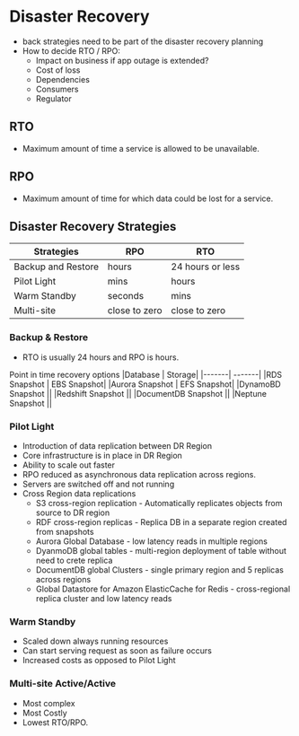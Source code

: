 # Disaster Recovery
 * back strategies need to be part of the disaster recovery planning
 * How to decide RTO / RPO:
   * Impact on business if app outage is extended?
   * Cost of loss
   * Dependencies
   * Consumers
   * Regulator

## RTO
 * Maximum amount of time a service is allowed to be unavailable.

## RPO
 * Maximum amount of time for which data could be lost for a service.

## Disaster Recovery Strategies

| Strategies | RPO | RTO |
| ----------- | ------- | -------- |
| Backup and Restore | hours | 24 hours or less |
| Pilot Light | mins | hours|
| Warm Standby | seconds | mins |
| Multi-site | close to zero | close to zero |

### Backup & Restore
 * RTO is usually 24 hours and RPO is hours.
 
 Point in time recovery options
 |Database | Storage|
 |-------| -------|
 |RDS Snapshot | EBS Snapshot|
 |Aurora Snapshot | EFS Snapshot|
 |DynamoBD Snapshot ||
 |Redshift Snapshot ||
 |DocumentDB Snapshot ||
 |Neptune Snapshot ||


 ### Pilot Light
  * Introduction of data replication between DR Region
  * Core infrastructure is in place in DR Region
  * Ability to scale out faster
  * RPO reduced as asynchronous data replication across regions. 
  * Servers are switched off and not running
  * Cross Region data replications
    * S3 cross-region replication - Automatically replicates objects from source to DR region
    * RDF cross-region replicas - Replica DB in a separate region created from snapshots
    * Aurora Global Database - low latency reads in multiple regions
    * DyanmoDB global tables - multi-region deployment of table without need to crete replica
    * DocumentDB global Clusters - single primary region and 5 replicas across regions
    * Global Datastore for Amazon ElasticCache for Redis - cross-regional replica cluster and low latency reads

### Warm Standby
 * Scaled down always running resources
 * Can start serving request as soon as failure occurs
 * Increased costs as opposed to Pilot Light

### Multi-site Active/Active
 * Most complex
 * Most Costly
 * Lowest  RTO/RPO.



